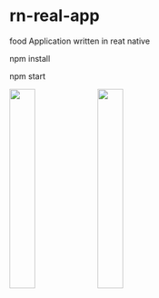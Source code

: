 # rn-real-app
food Application written in reat native

npm install

npm start

<img src="https://user-images.githubusercontent.com/30934250/211229584-4f31418f-6006-484f-be41-4d1357731503.jpeg" width=30% height=30%>

<img src="https://user-images.githubusercontent.com/30934250/211229771-a979b223-27b0-48f0-9cfa-7c4133a26ef4.png" width=30% height=30%>







